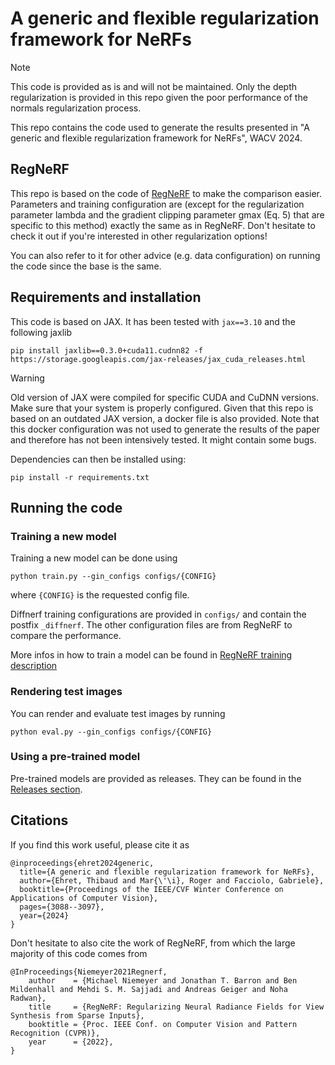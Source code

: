 # A generic and flexible regularization framework for NeRFs

> [!NOTE]
> This code is provided as is and will not be maintained. 
> Only the depth regularization is provided in this repo given the poor performance of the normals regularization process.

This repo contains the code used to generate the results presented in "A generic and flexible regularization framework for NeRFs", WACV 2024.

## RegNeRF

This repo is based on the code of [RegNeRF](https://github.com/google-research/google-research/tree/master/regnerf) to make the comparison easier.
Parameters and training configuration are (except for the regularization parameter lambda and the gradient clipping parameter gmax (Eq. 5) that are specific to this method) exactly the same as in RegNeRF.
Don't hesitate to check it out if you're interested in other regularization options!

You can also refer to it for other advice (e.g. data configuration) on running the code since the base is the same.

## Requirements and installation

This code is based on JAX. It has been tested with `jax==3.10` and the following jaxlib
```
pip install jaxlib==0.3.0+cuda11.cudnn82 -f https://storage.googleapis.com/jax-releases/jax_cuda_releases.html
```

> [!WARNING]
> Old version of JAX were compiled for specific CUDA and CuDNN versions. Make sure that your system is properly configured.
> Given that this repo is based on an outdated JAX version, a docker file is also provided. Note that this docker configuration was not used to generate the results of the paper and therefore has not been intensively tested. It might contain some bugs.

Dependencies can then be installed using:
```
pip install -r requirements.txt
```

## Running the code

### Training a new model

Training a new model can be done using 
```
python train.py --gin_configs configs/{CONFIG}
```
where `{CONFIG}` is the requested config file.

Diffnerf training configurations are provided in `configs/` and contain the postfix `_diffnerf`. The other configuration files are from RegNeRF to compare the performance.

More infos in how to train a model can be found in [RegNeRF training description](https://github.com/google-research/google-research/tree/master/regnerf#training-an-new-model)

### Rendering test images

You can render and evaluate test images by running

```python eval.py --gin_configs configs/{CONFIG} ```

### Using a pre-trained model

Pre-trained models are provided as releases. They can be found in the [Releases section](https://github.com/tehret/diffnerf/releases/tag/v1.0.0).

## Citations

If you find this work useful, please cite it as
```
@inproceedings{ehret2024generic,
  title={A generic and flexible regularization framework for NeRFs},
  author={Ehret, Thibaud and Mar{\'\i}, Roger and Facciolo, Gabriele},
  booktitle={Proceedings of the IEEE/CVF Winter Conference on Applications of Computer Vision},
  pages={3088--3097},
  year={2024}
}
```

Don't hesitate to also cite the work of RegNeRF, from which the large majority of this code comes from
```
@InProceedings{Niemeyer2021Regnerf,
    author    = {Michael Niemeyer and Jonathan T. Barron and Ben Mildenhall and Mehdi S. M. Sajjadi and Andreas Geiger and Noha Radwan},  
    title     = {RegNeRF: Regularizing Neural Radiance Fields for View Synthesis from Sparse Inputs},
    booktitle = {Proc. IEEE Conf. on Computer Vision and Pattern Recognition (CVPR)},
    year      = {2022},
}
```

